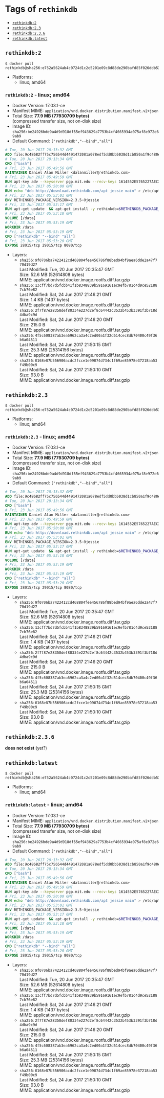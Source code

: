 <!-- THIS FILE IS GENERATED VIA './update-remote.sh' -->

# Tags of `rethinkdb`

-	[`rethinkdb:2`](#rethinkdb2)
-	[`rethinkdb:2.3`](#rethinkdb23)
-	[`rethinkdb:2.3.6`](#rethinkdb236)
-	[`rethinkdb:latest`](#rethinkdblatest)

## `rethinkdb:2`

```console
$ docker pull rethinkdb@sha256:e752a5624ab4c0724d1c2c5201e09c8d88de290bafd85f026ddb53cc21a31717
```

-	Platforms:
	-	linux; amd64

### `rethinkdb:2` - linux; amd64

-	Docker Version: 17.03.1-ce
-	Manifest MIME: `application/vnd.docker.distribution.manifest.v2+json`
-	Total Size: **77.9 MB (77930709 bytes)**  
	(compressed transfer size, not on-disk size)
-	Image ID: `sha256:be24926bde9a4d9d918df55ef943629a7753b4cf4665934a075af8e972e69ab9`
-	Default Command: `["rethinkdb","--bind","all"]`

```dockerfile
# Tue, 20 Jun 2017 20:13:32 GMT
ADD file:9c48682ff75c756544d4491472081a078edf5dd0bb5038d1cb850a1f9c480e3e in / 
# Tue, 20 Jun 2017 20:13:34 GMT
CMD ["bash"]
# Fri, 23 Jun 2017 05:49:56 GMT
MAINTAINER Daniel Alan Miller <dalanmiller@rethinkdb.com>
# Fri, 23 Jun 2017 05:49:59 GMT
RUN apt-key adv --keyserver pgp.mit.edu --recv-keys 1614552E5765227AEC39EFCFA7E00EF33A8F2399
# Fri, 23 Jun 2017 05:50:00 GMT
RUN echo "deb http://download.rethinkdb.com/apt jessie main" > /etc/apt/sources.list.d/rethinkdb.list
# Fri, 23 Jun 2017 05:53:01 GMT
ENV RETHINKDB_PACKAGE_VERSION=2.3.5~0jessie
# Fri, 23 Jun 2017 05:53:17 GMT
RUN apt-get update 	&& apt-get install -y rethinkdb=$RETHINKDB_PACKAGE_VERSION 	&& rm -rf /var/lib/apt/lists/*
# Fri, 23 Jun 2017 05:53:18 GMT
VOLUME [/data]
# Fri, 23 Jun 2017 05:53:19 GMT
WORKDIR /data
# Fri, 23 Jun 2017 05:53:19 GMT
CMD ["rethinkdb" "--bind" "all"]
# Fri, 23 Jun 2017 05:53:20 GMT
EXPOSE 28015/tcp 29015/tcp 8080/tcp
```

-	Layers:
	-	`sha256:9f0706ba7422412cd468804fee456786f88bed94bf9aea6dde2a47f770d19d27`  
		Last Modified: Tue, 20 Jun 2017 20:35:47 GMT  
		Size: 52.6 MB (52614808 bytes)  
		MIME: application/vnd.docker.image.rootfs.diff.tar.gzip
	-	`sha256:13cff7bd7d5fcbb41f1b8348839b59169161ec9efb781c4d9ce521887cb76e82`  
		Last Modified: Sat, 24 Jun 2017 21:46:21 GMT  
		Size: 1.4 KB (1437 bytes)  
		MIME: application/vnd.docker.image.rootfs.diff.tar.gzip
	-	`sha256:2f7f87e28358def80334e227d2ef8c64442c3532b453b3391f3b718d4dba9c9d`  
		Last Modified: Sat, 24 Jun 2017 21:46:20 GMT  
		Size: 215.0 B  
		MIME: application/vnd.docker.image.rootfs.diff.tar.gzip
	-	`sha256:4f5c608387ab3ea6962ca3a4c2ed00a1f32d514cec8db70400c49f36b6a04511`  
		Last Modified: Sat, 24 Jun 2017 21:50:15 GMT  
		Size: 25.3 MB (25314156 bytes)  
		MIME: application/vnd.docker.image.rootfs.diff.tar.gzip
	-	`sha256:0168e87b556906acdc2fcce1e99074d734c1f69ae85978e37218aa53f49b00c9`  
		Last Modified: Sat, 24 Jun 2017 21:50:10 GMT  
		Size: 93.0 B  
		MIME: application/vnd.docker.image.rootfs.diff.tar.gzip

## `rethinkdb:2.3`

```console
$ docker pull rethinkdb@sha256:e752a5624ab4c0724d1c2c5201e09c8d88de290bafd85f026ddb53cc21a31717
```

-	Platforms:
	-	linux; amd64

### `rethinkdb:2.3` - linux; amd64

-	Docker Version: 17.03.1-ce
-	Manifest MIME: `application/vnd.docker.distribution.manifest.v2+json`
-	Total Size: **77.9 MB (77930709 bytes)**  
	(compressed transfer size, not on-disk size)
-	Image ID: `sha256:be24926bde9a4d9d918df55ef943629a7753b4cf4665934a075af8e972e69ab9`
-	Default Command: `["rethinkdb","--bind","all"]`

```dockerfile
# Tue, 20 Jun 2017 20:13:32 GMT
ADD file:9c48682ff75c756544d4491472081a078edf5dd0bb5038d1cb850a1f9c480e3e in / 
# Tue, 20 Jun 2017 20:13:34 GMT
CMD ["bash"]
# Fri, 23 Jun 2017 05:49:56 GMT
MAINTAINER Daniel Alan Miller <dalanmiller@rethinkdb.com>
# Fri, 23 Jun 2017 05:49:59 GMT
RUN apt-key adv --keyserver pgp.mit.edu --recv-keys 1614552E5765227AEC39EFCFA7E00EF33A8F2399
# Fri, 23 Jun 2017 05:50:00 GMT
RUN echo "deb http://download.rethinkdb.com/apt jessie main" > /etc/apt/sources.list.d/rethinkdb.list
# Fri, 23 Jun 2017 05:53:01 GMT
ENV RETHINKDB_PACKAGE_VERSION=2.3.5~0jessie
# Fri, 23 Jun 2017 05:53:17 GMT
RUN apt-get update 	&& apt-get install -y rethinkdb=$RETHINKDB_PACKAGE_VERSION 	&& rm -rf /var/lib/apt/lists/*
# Fri, 23 Jun 2017 05:53:18 GMT
VOLUME [/data]
# Fri, 23 Jun 2017 05:53:19 GMT
WORKDIR /data
# Fri, 23 Jun 2017 05:53:19 GMT
CMD ["rethinkdb" "--bind" "all"]
# Fri, 23 Jun 2017 05:53:20 GMT
EXPOSE 28015/tcp 29015/tcp 8080/tcp
```

-	Layers:
	-	`sha256:9f0706ba7422412cd468804fee456786f88bed94bf9aea6dde2a47f770d19d27`  
		Last Modified: Tue, 20 Jun 2017 20:35:47 GMT  
		Size: 52.6 MB (52614808 bytes)  
		MIME: application/vnd.docker.image.rootfs.diff.tar.gzip
	-	`sha256:13cff7bd7d5fcbb41f1b8348839b59169161ec9efb781c4d9ce521887cb76e82`  
		Last Modified: Sat, 24 Jun 2017 21:46:21 GMT  
		Size: 1.4 KB (1437 bytes)  
		MIME: application/vnd.docker.image.rootfs.diff.tar.gzip
	-	`sha256:2f7f87e28358def80334e227d2ef8c64442c3532b453b3391f3b718d4dba9c9d`  
		Last Modified: Sat, 24 Jun 2017 21:46:20 GMT  
		Size: 215.0 B  
		MIME: application/vnd.docker.image.rootfs.diff.tar.gzip
	-	`sha256:4f5c608387ab3ea6962ca3a4c2ed00a1f32d514cec8db70400c49f36b6a04511`  
		Last Modified: Sat, 24 Jun 2017 21:50:15 GMT  
		Size: 25.3 MB (25314156 bytes)  
		MIME: application/vnd.docker.image.rootfs.diff.tar.gzip
	-	`sha256:0168e87b556906acdc2fcce1e99074d734c1f69ae85978e37218aa53f49b00c9`  
		Last Modified: Sat, 24 Jun 2017 21:50:10 GMT  
		Size: 93.0 B  
		MIME: application/vnd.docker.image.rootfs.diff.tar.gzip

## `rethinkdb:2.3.6`

**does not exist** (yet?)

## `rethinkdb:latest`

```console
$ docker pull rethinkdb@sha256:e752a5624ab4c0724d1c2c5201e09c8d88de290bafd85f026ddb53cc21a31717
```

-	Platforms:
	-	linux; amd64

### `rethinkdb:latest` - linux; amd64

-	Docker Version: 17.03.1-ce
-	Manifest MIME: `application/vnd.docker.distribution.manifest.v2+json`
-	Total Size: **77.9 MB (77930709 bytes)**  
	(compressed transfer size, not on-disk size)
-	Image ID: `sha256:be24926bde9a4d9d918df55ef943629a7753b4cf4665934a075af8e972e69ab9`
-	Default Command: `["rethinkdb","--bind","all"]`

```dockerfile
# Tue, 20 Jun 2017 20:13:32 GMT
ADD file:9c48682ff75c756544d4491472081a078edf5dd0bb5038d1cb850a1f9c480e3e in / 
# Tue, 20 Jun 2017 20:13:34 GMT
CMD ["bash"]
# Fri, 23 Jun 2017 05:49:56 GMT
MAINTAINER Daniel Alan Miller <dalanmiller@rethinkdb.com>
# Fri, 23 Jun 2017 05:49:59 GMT
RUN apt-key adv --keyserver pgp.mit.edu --recv-keys 1614552E5765227AEC39EFCFA7E00EF33A8F2399
# Fri, 23 Jun 2017 05:50:00 GMT
RUN echo "deb http://download.rethinkdb.com/apt jessie main" > /etc/apt/sources.list.d/rethinkdb.list
# Fri, 23 Jun 2017 05:53:01 GMT
ENV RETHINKDB_PACKAGE_VERSION=2.3.5~0jessie
# Fri, 23 Jun 2017 05:53:17 GMT
RUN apt-get update 	&& apt-get install -y rethinkdb=$RETHINKDB_PACKAGE_VERSION 	&& rm -rf /var/lib/apt/lists/*
# Fri, 23 Jun 2017 05:53:18 GMT
VOLUME [/data]
# Fri, 23 Jun 2017 05:53:19 GMT
WORKDIR /data
# Fri, 23 Jun 2017 05:53:19 GMT
CMD ["rethinkdb" "--bind" "all"]
# Fri, 23 Jun 2017 05:53:20 GMT
EXPOSE 28015/tcp 29015/tcp 8080/tcp
```

-	Layers:
	-	`sha256:9f0706ba7422412cd468804fee456786f88bed94bf9aea6dde2a47f770d19d27`  
		Last Modified: Tue, 20 Jun 2017 20:35:47 GMT  
		Size: 52.6 MB (52614808 bytes)  
		MIME: application/vnd.docker.image.rootfs.diff.tar.gzip
	-	`sha256:13cff7bd7d5fcbb41f1b8348839b59169161ec9efb781c4d9ce521887cb76e82`  
		Last Modified: Sat, 24 Jun 2017 21:46:21 GMT  
		Size: 1.4 KB (1437 bytes)  
		MIME: application/vnd.docker.image.rootfs.diff.tar.gzip
	-	`sha256:2f7f87e28358def80334e227d2ef8c64442c3532b453b3391f3b718d4dba9c9d`  
		Last Modified: Sat, 24 Jun 2017 21:46:20 GMT  
		Size: 215.0 B  
		MIME: application/vnd.docker.image.rootfs.diff.tar.gzip
	-	`sha256:4f5c608387ab3ea6962ca3a4c2ed00a1f32d514cec8db70400c49f36b6a04511`  
		Last Modified: Sat, 24 Jun 2017 21:50:15 GMT  
		Size: 25.3 MB (25314156 bytes)  
		MIME: application/vnd.docker.image.rootfs.diff.tar.gzip
	-	`sha256:0168e87b556906acdc2fcce1e99074d734c1f69ae85978e37218aa53f49b00c9`  
		Last Modified: Sat, 24 Jun 2017 21:50:10 GMT  
		Size: 93.0 B  
		MIME: application/vnd.docker.image.rootfs.diff.tar.gzip
